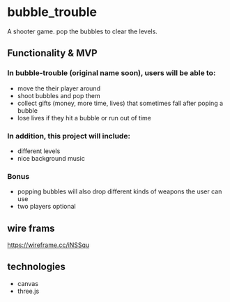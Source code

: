 # bubble_trouble
A shooter game. pop the bubbles to clear the levels.

## Functionality & MVP
### In bubble-trouble (original name soon), users will be able to:
* move the their player around
* shoot bubbles and pop them
* collect gifts (money, more time, lives) that sometimes fall after poping a bubble
* lose lives if they hit a bubble or run out of time
### In addition, this project will include:
* different levels
* nice background music
### Bonus
* popping bubbles will also drop different kinds of weapons the user can use
* two players optional

## wire frams
https://wireframe.cc/iNSSqu

## technologies 

* canvas
* three.js